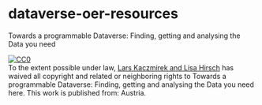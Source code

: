 # dataverse-oer-resources
Towards a programmable Dataverse: Finding, getting and analysing the Data you need

<p xmlns:dct="http://purl.org/dc/terms/" xmlns:vcard="http://www.w3.org/2001/vcard-rdf/3.0#">
  <a rel="license"
     href="http://creativecommons.org/publicdomain/zero/1.0/">
    <img src="http://i.creativecommons.org/p/zero/1.0/88x31.png" style="border-style: none;" alt="CC0" />
  </a>
  <br />
  To the extent possible under law,
  <a rel="dct:publisher"
     href="https://github.com/AUSSDA/dataverse-oer-resources">
    <span property="dct:title">Lars Kaczmirek and Lisa Hirsch</span></a>
  has waived all copyright and related or neighboring rights to
  <span property="dct:title">Towards a programmable Dataverse: Finding, getting and analysing the Data you need here</span>.
This work is published from:
<span property="vcard:Country" datatype="dct:ISO3166"
      content="AT" about="https://github.com/AUSSDA/dataverse-oer-resources">
  Austria</span>.
</p>
